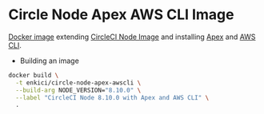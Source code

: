 # Circle Node Apex AWS CLI Image

[Docker image](https://hub.docker.com/r/enkici/circle-node-apex-awscli) extending [CircleCI Node Image](https://hub.docker.com/r/circleci/node/) and installing [Apex](http://apex.run) and [AWS CLI](https://github.com/aws/aws-cli).


- Building an image

```bash
docker build \
  -t enkici/circle-node-apex-awscli \
  --build-arg NODE_VERSION="8.10.0" \
  --label "CircleCI Node 8.10.0 with Apex and AWS CLI" \
  .
```
